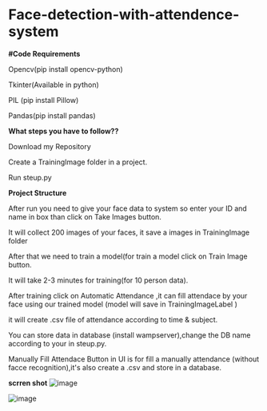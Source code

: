 # Face-detection-with-attendence-system
**#Code Requirements**

Opencv(pip install opencv-python)

Tkinter(Available in python)

PIL (pip install Pillow)

Pandas(pip install pandas)

**What steps you have to follow??**

Download my Repository

Create a TrainingImage folder in a project.

Run steup.py

**Project Structure**

After run you need to give your face data to system so enter your ID and name in box than click on Take Images button.

It will collect 200 images of your faces, it save a images in TrainingImage folder

After that we need to train a model(for train a model click on Train Image button.

It will take 2-3 minutes for training(for 10 person data).

After training click on Automatic Attendance ,it can fill attendace by your face using our trained model (model will save in TrainingImageLabel )

it will create .csv file of attendance according to time & subject.

You can store data in database (install wampserver),change the DB name according to your in steup.py.

Manually Fill Attendace Button in UI is for fill a manually attendance (without facce recognition),it's also create a .csv and store in a database.

**scrren shot**
![image](https://user-images.githubusercontent.com/104386663/230852806-560eb965-4bfd-417f-a5ed-8db969fda307.png)

![image](https://user-images.githubusercontent.com/104386663/230852860-541deb37-066b-4bfd-861a-9a8f8e5b0b98.png)

